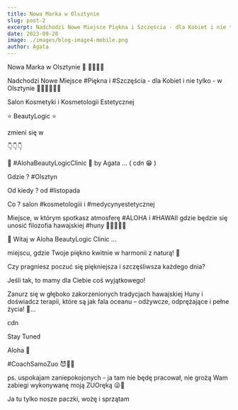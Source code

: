 ```yaml
---
title: Nowa Marka w Olsztynie
slug: post-2
excerpt: Nadchodzi Nowe Miejsce Pìękna i Szczęścia - dla Kobiet i nie tylko - w Olsztynie 🥰🌺🥰🌺🤩🌺
date: 2023-09-28
image: ./images/blog-image4-mobile.png
author: Agata
---
```


Nowa Marka w Olsztynie 🤗
🌺🌺🌺🌺

Nadchodzi Nowe Miejsce #Pìękna i #Szczęścia - dla Kobiet i nie tylko - w Olsztynie 🥰🌺🥰🌺🤩🌺

Salon Kosmetyki i Kosmetologii Estetycznej

⭐️ BeautyLogic ⭐️

zmieni się w

👇👇👇

🌺 #AlohaBeautyLogicClinic 🌺
by Agata ... ( cdn 😁 )

Gdzie ? #Olsztyn

Od kiedy ? od #listopada

Co ? salon #kosmetologiii i #medycynyestetycznej

Miejsce, w którym spotkasz atmosferę #ALOHA i #HAWAII
gdzie będzie się unosić filozofia hawajskiej #huny 🤙😍🥰🌺🌊

🌺 Witaj w Aloha BeautyLogic Clinic ...

miejscu, gdzie Twoje piękno kwitnie w harmonii z naturą! 🌿

Czy pragniesz poczuć się piękniejsza i szczęśliwsza każdego dnia?

Jeśli tak, to mamy dla Ciebie coś wyjątkowego!

Zanurz się w głęboko zakorzenionych tradycjach hawajskiej Huny i doświadcz terapii, które są jak fala oceanu – odżywcze, odprężające i pełne życia! 🌊...

cdn

Stay Tuned

Aloha 🤙

#CoachSamoZuo 😈🏴‍☠️

ps.
uspokajam zaniepokojonych - ja tam nie będę pracował, nie grożą Wam zabiegi wykonywanę moją ZUOręką 😜🙈

Ja tu tylko nosze paczki, wożę i sprzątam
